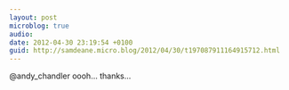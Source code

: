 ```yaml
---
layout: post
microblog: true
audio: 
date: 2012-04-30 23:19:54 +0100
guid: http://samdeane.micro.blog/2012/04/30/t197087911164915712.html
---
```

@andy_chandler oooh... thanks...
